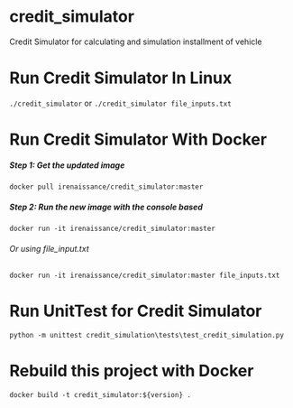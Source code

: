 # credit_simulator
Credit Simulator for calculating and simulation installment of vehicle

# Run Credit Simulator In Linux
```./credit_simulator``` or ```./credit_simulator file_inputs.txt```

# Run Credit Simulator With Docker
##### Step 1: Get the updated image
```docker pull irenaissance/credit_simulator:master```
##### Step 2: Run the new image with the console based
```docker run -it irenaissance/credit_simulator:master```

###### Or using file_input.txt
```docker run -it irenaissance/credit_simulator:master file_inputs.txt```

# Run UnitTest for Credit Simulator
```python -m unittest credit_simulation\tests\test_credit_simulation.py```

# Rebuild this project with Docker
```docker build -t credit_simulator:${version} .```
